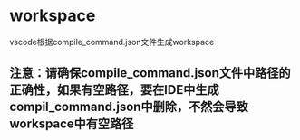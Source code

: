 # workspace
vscode根据compile_command.json文件生成workspace

## 注意：请确保compile_command.json文件中路径的正确性，如果有空路径，要在IDE中生成compil_command.json中删除，不然会导致workspace中有空路径
